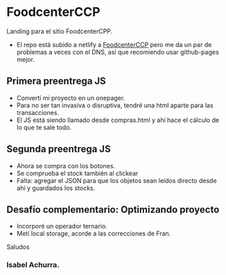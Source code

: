 # FoodcenterCCP

Landing para el sitio FoodcenterCPP.

- El repo está subido a netlify a [FoodcenterCCP](https://www.foodcenterccp.cl) pero me da un par de problemas a veces con el DNS, así que recomiendo usar github-pages mejor.

## Primera preentrega JS

- Convertí mi proyecto en un onepager.
- Para no ser tan invasiva o disruptiva, tendré una html aparte para las transacciones.
- El JS está siendo llamado desde compras.html y ahí hace el cálculo de lo que te sale todo.

## Segunda preentrega JS

- Ahora se compra con los botones.
- Se comprueba el stock también al clickear
- Falta: agregar el JSON para que los objetos sean leídos directo desde ahí y guardados los stocks.

## Desafío complementario: Optimizando proyecto

- Incorporé un operador ternario.
- Metí local storage, acorde a las correcciones de Fran.

Saludos

### Isabel Achurra.
